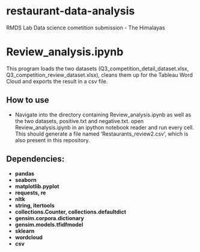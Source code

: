 # restaurant-data-analysis
RMDS Lab Data science cometition submission - The Himalayas

# Review_analysis.ipynb
This program loads the two datasets (Q3_competition_detail_dataset.xlsx, Q3_competition_review_dataset.xlsx), cleans them up for the Tableau Word Cloud and exports the 
result in a csv file.

## How to use
* Navigate into the directory containing Review_analysis.ipynb as well as the two datasets, positive.txt and negative.txt.
open Review_analysis.ipynb in an ipython notebook reader and run every cell. This should generate a file named ‘Restaurants_review2.csv’,
which is also present in this repository.

## Dependencies:

* **pandas**
* **seaborn**
* **matplotlib.pyplot**
* **requests, re**
* **nltk**
* **string, itertools**
* **collections.Counter, collections.defaultdict**
* **gensim.corpora.dictionary**
* **gensim.models.tfidfmodel**
* **sklearn**
* **wordcloud**
* **csv**

